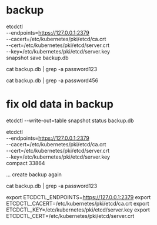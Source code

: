 # backup
etcdctl \
  --endpoints=https://127.0.0.1:2379  \
  --cacert=/etc/kubernetes/pki/etcd/ca.crt \
  --cert=/etc/kubernetes/pki/etcd/server.crt \
  --key=/etc/kubernetes/pki/etcd/server.key \
      snapshot save backup.db

cat backup.db | grep -a password123

cat backup.db | grep -a password456

# fix old data in backup

etcdctl --write-out=table snapshot status backup.db

etcdctl \
  --endpoints=https://127.0.0.1:2379  \
  --cacert=/etc/kubernetes/pki/etcd/ca.crt \
  --cert=/etc/kubernetes/pki/etcd/server.crt \
  --key=/etc/kubernetes/pki/etcd/server.key \
  compact 33864

... create backup again

cat backup.db | grep -a password123

<!-- TODO -->
export ETCDCTL_ENDPOINTS=https://127.0.0.1:2379
export ETCDCTL_CACERT=/etc/kubernetes/pki/etcd/ca.crt
export ETCDCTL_KEY=/etc/kubernetes/pki/etcd/server.key
export ETCDCTL_CERT=/etc/kubernetes/pki/etcd/server.crt